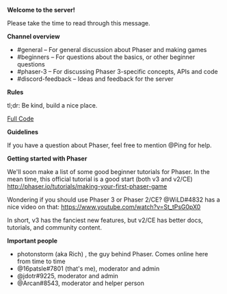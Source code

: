 **Welcome to the server!**

Please take the time to read through this message.

**Channel overview**

- #general – For general discussion about Phaser and making games
- #beginners – For questions about the basics, or other beginner questions
- #phaser-3 – For discussing Phaser 3-specific concepts, APIs and code
- #discord-feedback – Ideas and feedback for the server

**Rules**

tl;dr: Be kind, build a nice place.

[Full Code](code-of-conduct.md)

**Guidelines**

If you have a question about Phaser, feel free to mention @Ping for help.

**Getting started with Phaser**

We'll soon make a list of some good beginner tutorials for Phaser.
In the mean time, this official tutorial is a good start (both v3 and v2/CE)
http://phaser.io/tutorials/making-your-first-phaser-game

Wondering if you should use Phaser 3 or Phaser 2/CE? @WiLD#4832 has a nice video on that:
https://www.youtube.com/watch?v=St_tPsG0pX0

In short, v3 has the fanciest new features, but v2/CE has better docs, tutorials, and community content.

**Important people**

- photonstorm (aka Rich) , the guy behind Phaser. Comes online here from time to time
- @16patsle#7801 (that's me), moderator and admin
- @jdotr#9225, moderator and admin
- @Arcan#8543, moderator and helper person

